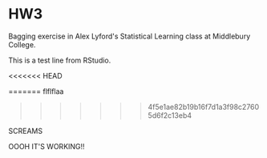 # HW3
Bagging exercise in Alex Lyford's Statistical Learning class at Middlebury College. 

This is a test line from RStudio.

<<<<<<< HEAD

=======
flflflaa
>>>>>>> 4f5e1ae82b19b16f7d1a3f98c27605d6f2c13eb4

SCREAMS

OOOH IT'S WORKING!!